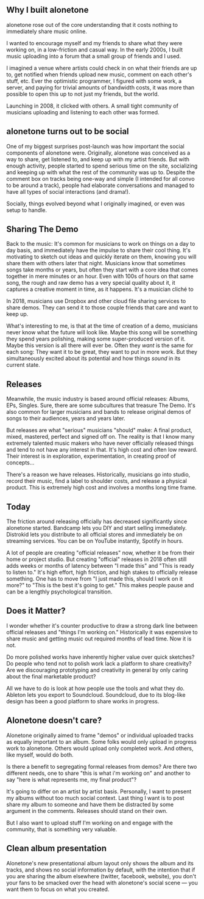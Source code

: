 ## Why I built alonetone

alonetone rose out of the core understanding that it costs nothing to immediately share music online.

I wanted to encourage myself and my friends to share what they were working on, in a low-friction and casual way. In the early 2000s, I built music uploading into a forum that a small group of friends and I used.

I imagined a venue where artists could check in on what their friends are up to, get notified when friends upload new music, comment on each other's stuff, etc. Ever the optimistic programmer, I figured with some work, a server, and paying for trivial amounts of bandwidth costs, it was more than possible to open this up to not just my friends, but the world.

Launching in 2008, it clicked with others. A small tight community of musicians uploading and listening to each other was formed.

## alonetone turns out to be social

One of my biggest surprises post-launch was how important the social components of alonetone were. Originally, alonetone was conceived as a way to share, get listened to, and keep up with my artist friends. But with enough activity, people started to spend serious time on the site, socializing and keeping up with what the rest of the community was up to. Despite the comment box on tracks being one-way and simple (I intended for all convo to be around a track), people had elaborate conversations and managed to have all types of social interactions (and drama!).

Socially, things evolved beyond what I originally imagined, or even was setup to handle.

## Sharing The Demo

Back to the music: It's common for musicians to work on things on a day to day basis, and immediately have the impulse to share their cool thing. It's motivating to sketch out ideas and quickly iterate on them, knowing you will share them with others later that night. Musicians know that sometimes songs take months or years, but often they start with a core idea that comes together in mere minutes or an hour. Even with 100s of hours on that same song, the rough and raw demo has a very special quality about it, it captures a creative moment in time, as it happens. It's a musician cliché to

In 2018, musicians use Dropbox and other cloud file sharing services to share demos. They can send it to those couple friends that care and want to keep up.

What's interesting to me, is that at the time of creation of a demo, musicians never know what the future will look like. Maybe this song will be something they spend years polishing, making some super-produced version of it. Maybe this version is all there will ever be. Often they *want* is the same for each song: They want it to be great, they want to put in more work. But they simultaneously excited about its potential and how things *sound* in its current state.

## Releases

Meanwhile, the music industry is based around official releases: Albums, EPs, Singles. Sure, there are some subcultures that treasure The Demo. It's also common for larger musicians and bands to release original demos of songs to their audiences, years and years later.

But releases are what "serious" musicians "should" make: A final product, mixed, mastered, perfect  and signed off on. The reality is that I know many extremely talented music makers who have never officially released things and tend to not have any interest in that. It's high cost and often low reward. Their interest is in exploration, experimentation, in creating proof of concepts...

There's a reason we have releases. Historically, musicians go into studio, record their music, find a label to shoulder costs, and release a physical product. This is extremely high cost and involves a months long time frame.

## Today

The friction around releasing officially has decreased significantly since alonetone started. Bandcamp lets you DIY and start selling immediately. Distrokid lets you distribute to all official stores and immediately be on streaming services. You can be on YouTube instantly, Spotify in hours.

A lot of people are creating "official releases" now, whether it be from their home or project studio. But creating "official" releases in 2018 often still adds weeks or months of latency between "I made this" and "This is ready to listen to." It's high effort, high friction, and high stakes to officially release something. One has to move from "I just made this, should I work on it more?" to "This is the best it's going to get." This makes people pause and can be a lengthly psychological transition.

## Does it Matter?

I wonder whether it's counter productive to draw a strong dark line between official releases and "things I'm working on." Historically it was expensive to share music and getting music out required months of lead time. Now it is not.

Do more polished works have inherently higher value over quick sketches? Do people who tend not to polish work lack a platform to share creativity? Are we discouraging prototyping and creativity in general by only caring about the final marketable product?

All we have to do is look at how people use the tools and what they do. Ableton lets you export to Soundcloud. Soundcloud, due to its blog-like design has been a good platform to share works in progress.

## Alonetone doesn't care?

Alonetone originally aimed to frame "demos" or individual uploaded tracks as equally important to an album. Some folks would only upload in progress work to alonetone. Others would upload only completed work. And others, like myself, would do both.

Is there a benefit to segregating formal releases from demos? Are there two different needs, one to share "this is what i'm working on" and another to say "here is what represents me, my final product"?

It's going to differ on an artist by artist basis. Personally, I want to present my albums without too much social context. Last thing I want is to post share my album to someone and have them be distracted by some argument in the comments. Releases should stand on their own.

 But I also want to upload stuff I'm working on and engage with the community, that is something very valuable.

## Clean album presentation

Alonetone's new presentational album layout only shows the album and its tracks, and shows no social information by default, with the intention that if you are sharing the album elsewhere (twitter, facebook, website), you don't your fans to be smacked over the head with alonetone's social scene — you want them to focus on what you created.




